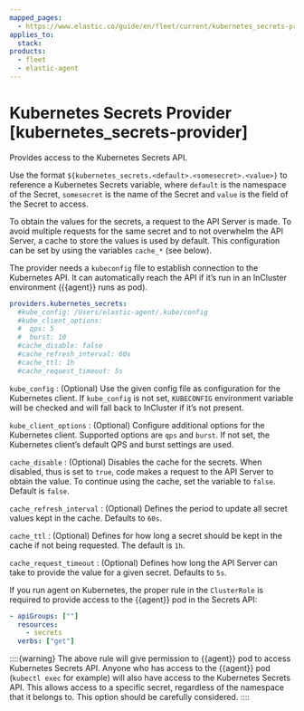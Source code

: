 ```yaml
---
mapped_pages:
  - https://www.elastic.co/guide/en/fleet/current/kubernetes_secrets-provider.html
applies_to:
  stack:
products:
  - fleet
  - elastic-agent
---
```


# Kubernetes Secrets Provider [kubernetes_secrets-provider]

Provides access to the Kubernetes Secrets API.

Use the format `${kubernetes_secrets.<default>.<somesecret>.<value>}` to reference a Kubernetes Secrets variable, where `default` is the namespace of the Secret, `somesecret` is the name of the Secret and `value` is the field of the Secret to access.

To obtain the values for the secrets, a request to the API Server is made. To avoid multiple requests for the same secret and to not overwhelm the API Server, a cache to store the values is used by default. This configuration can be set by using the variables `cache_*` (see below).

The provider needs a `kubeconfig` file to establish connection to the Kubernetes API. It can automatically reach the API if it’s run in an InCluster environment ({{agent}} runs as pod).

```yaml
providers.kubernetes_secrets:
  #kube_config: /Users/elastic-agent/.kube/config
  #kube_client_options:
  #  qps: 5
  #  burst: 10
  #cache_disable: false
  #cache_refresh_interval: 60s
  #cache_ttl: 1h
  #cache_request_timeout: 5s
```

`kube_config`
:   (Optional) Use the given config file as configuration for the Kubernetes client. If `kube_config` is not set, `KUBECONFIG` environment variable will be checked and will fall back to InCluster if it’s not present.

`kube_client_options`
:   (Optional) Configure additional options for the Kubernetes client. Supported options are `qps` and `burst`. If not set, the Kubernetes client’s default QPS and burst settings are used.

`cache_disable`
:   (Optional) Disables the cache for the secrets. When disabled, thus is set to `true`, code makes a request to the API Server to obtain the value. To continue using the cache, set the variable to `false`. Default is `false`.

`cache_refresh_interval`
:   (Optional) Defines the period to update all secret values kept in the cache. Defaults to `60s`.

`cache_ttl`
:   (Optional) Defines for how long a secret should be kept in the cache if not being requested. The default is `1h`.

`cache_request_timeout`
:   (Optional) Defines how long the API Server can take to provide the value for a given secret. Defaults to `5s`.

If you run agent on Kubernetes, the proper rule in the `ClusterRole` is required to provide access to the {{agent}} pod in the Secrets API:

```yaml
- apiGroups: [""]
  resources:
    - secrets
  verbs: ["get"]
```

::::{warning}
The above rule will give permission to {{agent}} pod to access Kubernetes Secrets API. Anyone who has access to the {{agent}} pod (`kubectl exec` for example) will also have access to the Kubernetes Secrets API. This allows access to a specific secret, regardless of the namespace that it belongs to. This option should be carefully considered.
::::
